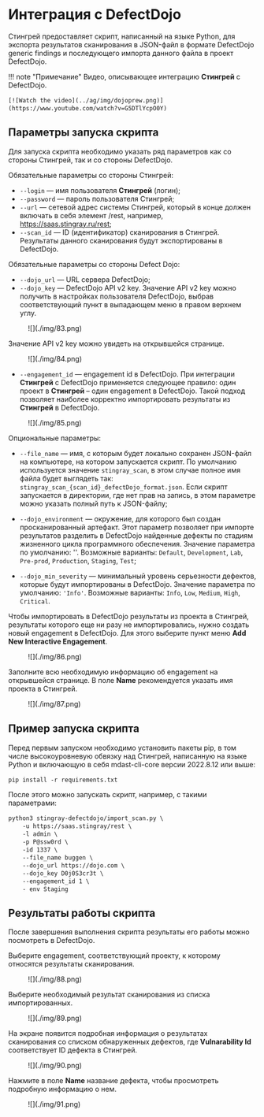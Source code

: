# Интеграция с DefectDojo

Стингрей предоставляет скрипт, написанный на языке Python, для экспорта результатов сканирования в JSON-файл в формате DefectDojo generic findings и последующего импорта данного файла в проект DefectDojo.

!!! note "Примечание"
    Видео, описывающее интеграцию **Стингрей** с DefectDojo.
    
    [![Watch the video](../ag/img/dojoprew.png)](https://www.youtube.com/watch?v=G5DTlYcpO0Y)

## Параметры запуска скрипта

Для запуска скрипта необходимо указать ряд параметров как со стороны Стингрей, так и со стороны DefectDojo.

Обязательные параметры со стороны Стингрей:

* `--login` — имя пользователя **Стингрей** (логин);
* `--password` — пароль пользователя Стингрей;
* `--url` — сетевой адрес системы Стингрей, который в конце должен включать в себя элемент /rest, например, https://saas.stingray.ru/rest;
* `--scan_id` — ID (идентификатор) сканирования в Стингрей. Результаты данного сканирования будут экспортированы в DefectDojo.

Обязательные параметры со стороны Defect Dojo:

* `--dojo_url` — URL сервера DefectDojo;
* `--dojo_key` — DefectDojo API v2 key. Значение API v2 key можно получить в настройках пользователя DefectDojo, выбрав соответствующий пункт в выпадающем меню в правом верхнем углу.

<figure markdown>![](./img/83.png)</figure>
 
Значение API v2 key можно увидеть на открывшейся странице.

<figure markdown>![](./img/84.png)</figure>
 
* `--engagement_id` — engagement id в DefectDojo. При интеграции **Стингрей** с DefectDojo применяется следующее правило: один проект в **Стингрей** – один engagement в DefectDojo. Такой подход позволяет наиболее корректно импортировать результаты из **Стингрей** в DefectDojo.

<figure markdown>![](./img/85.png)</figure>
 
Опциональные параметры:

* `--file_name` — имя, с которым будет локально сохранен JSON-файл на компьютере, на котором запускается скрипт. По умолчанию используется значение `stingray_scan`, в этом случае полное имя файла будет выглядеть так: `stingray_scan_{scan_id}_defectDojo_format.json`. Если скрипт запускается в директории, где нет прав на запись, в этом параметре можно указать полный путь к JSON-файлу;

* `--dojo_environment` — окружение, для которого был создан просканированный артефакт. Этот параметр позволяет при импорте результатов разделить в DefectDojo найденные дефекты по стадиям жизненного цикла программного обеспечения. Значение параметра по умолчанию: ''. Возможные варианты: `Default`, `Development`, `Lab`, `Pre-prod`, `Production`, `Staging`, `Test`;

* `--dojo_min_severity` — минимальный уровень серьезности дефектов, которые будут импортированы в DefectDojo. Значение параметра по умолчанию: `'Info'`. Возможные варианты: `Info`, `Low`, `Medium`, `High`, `Critical`.

Чтобы импортировать в DefectDojo результаты из проекта в Стингрей, результаты которого еще ни разу не импортировались, нужно создать новый engagement в DefectDojo. Для этого выберите пункт меню **Add New Interactive Engagement**.

<figure markdown>![](./img/86.png)</figure>
 
Заполните всю необходимую информацию об engagement на открывшейся странице. В поле **Name** рекомендуется указать имя проекта в Стингрей.

<figure markdown>![](./img/87.png)</figure>
 
## Пример запуска скрипта

Перед первым запуском необходимо установить пакеты pip, в том числе высокоуровневую обвязку над Стингрей, написанную на языке Python и включающую в себя mdast-cli-core версии 2022.8.12 или выше:

    pip install -r requirements.txt

После этого можно запускать скрипт, например, с такими параметрами:

    python3 stingray-defectdojo/import_scan.py \
        -u https://saas.stingray/rest \
        -l admin \
        -p P@ssw0rd \
        -id 1337 \
        --file_name buggen \
        --dojo_url https://dojo.com \
        --dojo_key D0j0S3cr3t \
        --engagement_id 1 \
        - env Staging

## Результаты работы скрипта

После завершения выполнения скрипта результаты его работы можно посмотреть в DefectDojo.

Выберите engagement, соответствующий проекту, к которому относятся результаты сканирования.

<figure markdown>![](./img/88.png)</figure>

Выберите необходимый результат сканирования из списка импортированных.

<figure markdown>![](./img/89.png)</figure>
 
На экране появится подробная информация о результатах сканирования со списком обнаруженных дефектов, где **Vulnarability Id** соответствует ID дефекта в Стингрей.

<figure markdown>![](./img/90.png)</figure>
 
Нажмите в поле **Name** название дефекта, чтобы просмотреть подробную информацию о нем.

<figure markdown>![](./img/91.png)</figure>